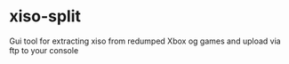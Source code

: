 # xiso-split
Gui tool for extracting xiso from redumped Xbox og games and upload via ftp to your console
